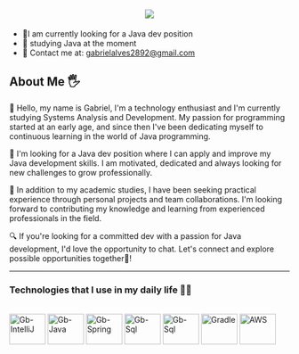 <h1 align="center">
    <img src="https://readme-typing-svg.herokuapp.com/?font=Righteous&size=35&center=true&vCenter=true&width=500&height=70&duration=4000&lines=Hello!+👋;+I'm+Gabriel+Alves+;+Java+Developer;" />
</h1>

- 📝I am currently looking for a Java dev position
- 🌱 studying Java at the moment
- 📧 Contact me at: gabrielalves2892@gmail.com

## About Me 🖐
  
  👋 Hello, my name is Gabriel, I'm a technology enthusiast and I'm currently studying Systems Analysis and Development. My passion for programming started at an early age, and since then I've been dedicating myself to continuous learning in the world of Java programming.

🚀 I'm looking for a Java dev position where I can apply and improve my Java development skills. I am motivated, dedicated and always looking for new challenges to grow professionally.

💼 In addition to my academic studies, I have been seeking practical experience through personal projects and team collaborations. I'm looking forward to contributing my knowledge and learning from experienced professionals in the field.

🔍 If you're looking for a committed dev with a passion for Java development, I'd love the opportunity to chat. Let's connect and explore possible opportunities together🚀!
<hr>

### Technologies that I use in my daily life 👨‍💻

<div style="display: inline_block"><br>
  <img align="center" alt="Gb-IntelliJ" height="55" width="65" src="https://cdn.jsdelivr.net/gh/devicons/devicon@latest/icons/intellij/intellij-original.svg">
  <img align="center" alt="Gb-Java" height="55" width="65" src="https://cdn.jsdelivr.net/gh/devicons/devicon@latest/icons/java/java-original-wordmark.svg">
  <img align="center" alt="Gb-Spring" height="55" width="65" src="https://cdn.jsdelivr.net/gh/devicons/devicon@latest/icons/spring/spring-original-wordmark.svg">
  <img align="center" alt="Gb-Sql" height="55" width="65" src="https://cdn.jsdelivr.net/gh/devicons/devicon@latest/icons/azuresqldatabase/azuresqldatabase-original.svg">
    <img align="center" alt="Gb-Sql" height="55" width="65" src="https://cdn.jsdelivr.net/gh/devicons/devicon@latest/icons/docker/docker-original-wordmark.svg">
  <img align="center" alt="Gradle" height="55" width="65" src="https://cdn.jsdelivr.net/gh/devicons/devicon@latest/icons/gradle/gradle-original.svg">
  <img align="center" alt="AWS" height="55" width="65" src="https://cdn.jsdelivr.net/gh/devicons/devicon@latest/icons/amazonwebservices/amazonwebservices-original-wordmark.svg">
 <br><br>


